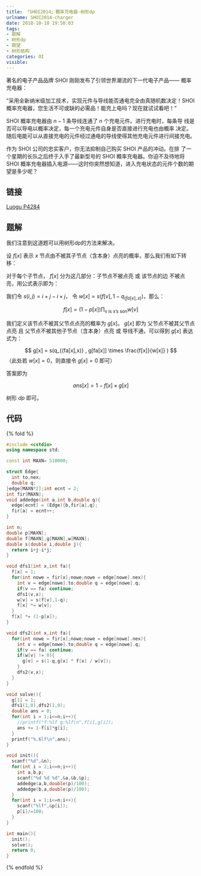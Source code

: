 ```yaml
---
title: 「SHOI2014」概率充电器-树形dp
urlname: SHOI2014-charger
date: 2018-10-18 19:50:03
tags:
- 题解
- 树形dp
- 期望
- 树形结构
categories: OI
visible:
---
```


著名的电子产品品牌 SHOI 刚刚发布了引领世界潮流的下一代电子产品—— 概率充电器：

“采用全新纳米级加工技术，实现元件与导线能否通电完全由真随机数决定！SHOI 概率充电器，您生活不可或缺的必需品！能充上电吗？现在就试试看吧！”

SHOI 概率充电器由 $n-1$ 条导线连通了 $n$ 个充电元件。进行充电时，每条导 线是否可以导电以概率决定，每一个充电元件自身是否直接进行充电也由概率 决定。随后电能可以从直接充电的元件经过通电的导线使得其他充电元件进行间接充电。

作为 SHOI 公司的忠实客户，你无法抑制自己购买 SHOI 产品的冲动。在排 了一个星期的长队之后终于入手了最新型号的 SHOI 概率充电器。你迫不及待地将 SHOI 概率充电器插入电源——这时你突然想知道，进入充电状态的元件个数的期望是多少呢？

<!-- more -->


## 链接

[Luogu P4284](https://www.luogu.org/problemnew/show/P4284)

## 题解

我们注意到这道题可以用树形dp的方法来解决。

设 $f[x]$ 表示 $x$ 节点由不被其子节点（含本身）点亮的概率，那么我们有如下转移：

对于每个子节点， $f[x]$ 分为这几部分：子节点不被点亮 或 该节点的边 不被点亮，用公式表示即为：

我们令 $s(i,j) = i+j-i \times j$， 令 $w[x] =  s(f[v],1-q_{(fa[x],x)})$，那么：

$$
f[x] = (1-p[x]) \prod_{\text{v is x's son}} w[v] 
$$

我们定义该节点不被其父节点点亮的概率为 $g[x]$。 $g[x]$ 即为 父节点不被其父节点点亮 且 父节点不被其他子节点（含本身）点亮 或 导线不通，可以得到 $g[x]$ 表达式为：

$$
g[x] = s(q_{(fa[x],x)} , g[fa[x]] \times \frac{f[x]}{w[x]} )
$$
（此处若 $w[x] = 0$，则直接令 $g[x] = 0$ 即可）

答案即为 

$$
ans[x] = 1 - f[x] \times g[x]
$$

树形 $dp$ 即可。

## 代码


{% fold %}
```cpp
#include <cstdio>
using namespace std;

const int MAXN= 510000;

struct Edge{
  int to,nex;
  double q;
}edge[MAXN*2];int ecnt = 2;
int fir[MAXN];
void addedge(int a,int b,double q){
  edge[ecnt] = (Edge){b,fir[a],q};
  fir[a] = ecnt++;
}

int n;
double p[MAXN];
double f[MAXN],g[MAXN],w[MAXN];
double s(double i,double j){
  return i+j-i*j;
}

void dfs1(int x,int fa){
  f[x] = 1;
  for(int nowe = fir[x];nowe;nowe = edge[nowe].nex){
    int v = edge[nowe].to;double q = edge[nowe].q;
    if(v == fa) continue;
    dfs1(v,x);
    w[v] = s(f[v],1-q);
    f[x] *= w[v];
  }
  f[x] *= (1-p[x]);
}

void dfs2(int x,int fa){
  for(int nowe = fir[x];nowe;nowe = edge[nowe].nex){
    int v = edge[nowe].to;double q = edge[nowe].q;
    if(v == fa) continue;
    if(w[v] != 0){
      g[v] = s(1-q,g[x] * f[x] / w[v]);
    }
    dfs2(v,x);
  }
}

void solve(){
  g[1] = 1;
  dfs1(1,0),dfs2(1,0);
  double ans = 0;
  for(int i = 1;i<=n;i++){
    //printf("f:%lf g:%lf\n",f[i],g[i]);
    ans += 1-f[i]*g[i];
  }
  printf("%.6lf\n",ans);
}

void init(){
  scanf("%d",&n);
  for(int i = 2;i<=n;i++){
    int a,b,p;
    scanf("%d %d %d",&a,&b,&p);
    addedge(a,b,double(p)/100);
    addedge(b,a,double(p)/100);
  }   
  for(int i = 1;i<=n;i++){
    scanf("%lf",&p[i]);
    p[i]/=100;
  }
}

int main(){
  init();
  solve();
  return 0;
}
```
{% endfold %}
